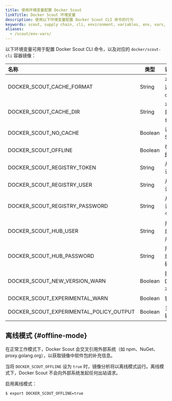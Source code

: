 ```yaml
---
title: 使用环境变量配置 Docker Scout
linkTitle: Docker Scout 环境变量
description: 使用以下环境变量配置 Docker Scout CLI 命令的行为
keywords: scout, supply chain, cli, environment, variables, env, vars, configure
aliases:
  - /scout/env-vars/
---
```


以下环境变量可用于配置 Docker Scout CLI 命令，以及对应的 `docker/scout-cli` 容器镜像：

| 名称                                    | 类型    | 说明                                                                                        |
| :-------------------------------------- | ------- | :------------------------------------------------------------------------------------------ |
| DOCKER_SCOUT_CACHE_FORMAT               | String  | 本地镜像缓存格式；可选 `oci` 或 `tar`（默认：`oci`）                                         |
| DOCKER_SCOUT_CACHE_DIR                  | String  | 本地 SBOM 缓存的存储目录（默认：`$HOME/.docker/scout`）                                     |
| DOCKER_SCOUT_NO_CACHE                   | Boolean | 设为 `true` 时禁用本地 SBOM 缓存                                                             |
| DOCKER_SCOUT_OFFLINE                    | Boolean | 在索引 SBOM 时启用[离线模式](#offline-mode)                                                 |
| DOCKER_SCOUT_REGISTRY_TOKEN             | String  | 从仓库拉取镜像时用于认证的令牌                                                              |
| DOCKER_SCOUT_REGISTRY_USER              | String  | 从仓库拉取镜像时用于认证的用户名                                                            |
| DOCKER_SCOUT_REGISTRY_PASSWORD          | String  | 从仓库拉取镜像时用于认证的密码或个人访问令牌                                                |
| DOCKER_SCOUT_HUB_USER                   | String  | 用于认证 Docker Scout 后端的 Docker Hub 用户名                                              |
| DOCKER_SCOUT_HUB_PASSWORD               | String  | 用于认证 Docker Scout 后端的 Docker Hub 密码或个人访问令牌                                  |
| DOCKER_SCOUT_NEW_VERSION_WARN           | Boolean | 提醒是否有可用的 Docker Scout CLI 新版本                                                    |
| DOCKER_SCOUT_EXPERIMENTAL_WARN          | Boolean | 针对实验性功能的提示                                                                        |
| DOCKER_SCOUT_EXPERIMENTAL_POLICY_OUTPUT | Boolean | 关闭策略评估的实验性输出                                                                    |

## 离线模式 {#offline-mode}

在正常工作模式下，Docker Scout 会交叉引用外部系统（如 npm、NuGet、proxy.golang.org），以获取镜像中软件包的补充信息。

当将 `DOCKER_SCOUT_OFFLINE` 设为 `true` 时，镜像分析将以离线模式运行。离线模式下，Docker Scout 不会向外部系统发起任何出站请求。

启用离线模式：

```console
$ export DOCKER_SCOUT_OFFLINE=true
```
